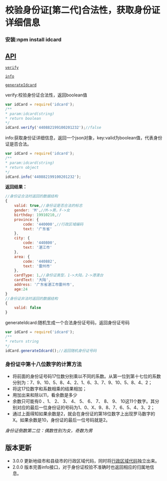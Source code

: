 # 校验身份证[第二代]合法性，获取身份证详细信息

### 安装:npm install idcard

## [API](#API)

[`verify`](#verify)

[`info`](#info)

[`generateIdcard`](#generateIdcard)

<a name="verify" />
verify:校验身份证合法性，返回boolean值

```js
var idCard = require('idcard');
/**
* param:idcard(string)
* return boolean
*/
idCard.verify('440882199100201232');//false
```

<a name="info" />
info:获取身份证详细信息，返回一个json对象，key:valid为boolean值，代表身份证是否合法。

```js
var idCard = require('idcard');
/**
* param:idcard(string)
* return object
*/
idCard.info('440882199100201232');
```
**返回结果：**

```js
//身份证合法时返回的数据结构
{ 
	valid: true,//身份证是否合法的标志
	gender: 'M',//M->男，F->女
	birthday: 19910210,//
	province: {
		code: '440000',//行政区域编码
		text: '广东省' 
	},
	city: { 
		code: '440800', 
		text: '湛江市' 
	},
	area: { 
		code: '440882', 
		text: '雷州市' 
	},
	cardType: 1,//身份证类型，1->大陆，2->港澳台
	cardText: '大陆',
	address: '广东省湛江市雷州市',
	age:24 
}
//身份证非法时返回的数据结构
{
	valid: false
}
```

<a name="generateIdcard" />
generateIdcard:随机生成一个合法身份证号码，返回身份证号码

```js
var idCard = require('idcard');
/**
* return string
*/
idCard.generateIdcard();//返回随机身份证号码
```


### 身份证中第十八位数字的计算方法

- 将前面的身份证号码17位数分别乘以不同的系数。从第一位到第十七位的系数分别为：7、9、10、5、8、4、2、1、6、3、7、9、10、5、8、4、2； 
- 将这17位数字和系数相乘的结果相加； 
- 用加出来和除以11，看余数是多少
- 余数只可能有0 、1、 2、 3、 4、 5、 6、 7、 8、 9、 10这11个数字。其分别对应的最后一位身份证的号码为1、0、X、9、8、7、6、5、4、3、2； 
- 通过上面得知如果余数是2，就会在身份证的第18位数字上出现罗马数字的Ⅹ。如果余数是10，身份证的最后一位号码就是2。

*身份证倒数第二位：偶数性别为女，奇数为男*


## 版本更新
- 3.0.0 更新地级市和县级市的行政区域代码，同时将[行政区域代码]('./lib/province_city_area_code.js')独立出来。
- 2.0.0 版本完善info接口，对于身份证校验不准确时也返回相应的归属地信息。